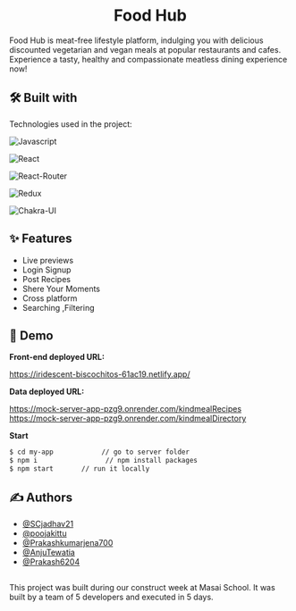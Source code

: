 
<h1 align="center" id="title">Food Hub</h1>
Food Hub is meat-free lifestyle platform, indulging you with delicious discounted vegetarian and vegan meals at popular restaurants and cafes. Experience a tasty, healthy and compassionate meatless dining experience now!


## 🛠 Built with 

Technologies used in the project:

![Javascript](https://img.shields.io/badge/JavaScript-323330?style=for-the-badge&amp;logo=javascript&amp;logoColor=F7DF1E)

![React](https://img.shields.io/badge/React-20232A?style=for-the-badge&amp;logo=react&amp;logoColor=61DAFB)

![React-Router](https://img.shields.io/badge/React_Router-CA4245?style=for-the-badge&amp;logo=react-router&amp;logoColor=white)

![Redux](https://img.shields.io/badge/Redux-593D88?style=for-the-badge&amp;logo=redux&amp;logoColor=white)

![Chakra-UI](https://img.shields.io/badge/Chakra--UI-319795?style=for-the-badge&amp;logo=chakra-ui&amp;logoColor=white)







## ✨ Features 

- Live previews
- Login Signup
- Post Recipes
- Shere Your Moments
- Cross platform
- Searching ,Filtering


## 🚀 Demo

**Front-end deployed URL:**

https://iridescent-biscochitos-61ac19.netlify.app/

**Data deployed URL:**

https://mock-server-app-pzg9.onrender.com/kindmealRecipes
<br/>
https://mock-server-app-pzg9.onrender.com/kindmealDirectory


**Start**

```bash
$ cd my-app            // go to server folder
$ npm i                 // npm install packages
$ npm start       // run it locally
```
## ✍ Authors 

- [@SCjadhav21](https://www.github.com/SCjadhav21)
- [@poojakittu](https://github.com/poojakittu)
- [@Prakashkumarjena700](https://github.com/Prakashkumarjena700)
- [@AnjuTewatia](https://github.com/AnjuTewatia)
- [@Prakash6204](https://github.com/Prakash6204)
##
This project was built during our construct week at Masai School. It was built by a team of 5 developers and executed in 5 days.
       
